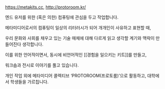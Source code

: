 https://metakits.cc, http://protoroom.kr/

엔드 유저를 위한 (혹은 의한) 컴퓨팅에 관심을 두고 작업합니다.

메타미디어로서의 컴퓨팅이 일상의 리터러시가 되어 
개개인이 사유하고 표현할 때, 

우리 문화와 사회를 채우고 있는 기술 매체에 대해 
다르게 읽고 생각할 계기와 맥락이 만들어진다 생각합니다.

이를 위한 언어적이면서, 
동시에 비언어적인 [[경험을 일으키는 키트]]를 만들고, 

워크숍과 전시로 이야기를 풀고 있습니다.

개인 작업 외에
메타미디어 콜렉티브 ‘PROTOROOM(프로토룸)’으로 활동하고, 
대학에서 학생들을 가르칩니다.